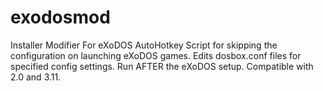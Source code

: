# exodosmod
Installer Modifier For eXoDOS
AutoHotkey Script for skipping the configuration on launching eXoDOS games. Edits dosbox.conf files for specified config settings. Run AFTER the eXoDOS setup. Compatible with 2.0 and 3.11.
